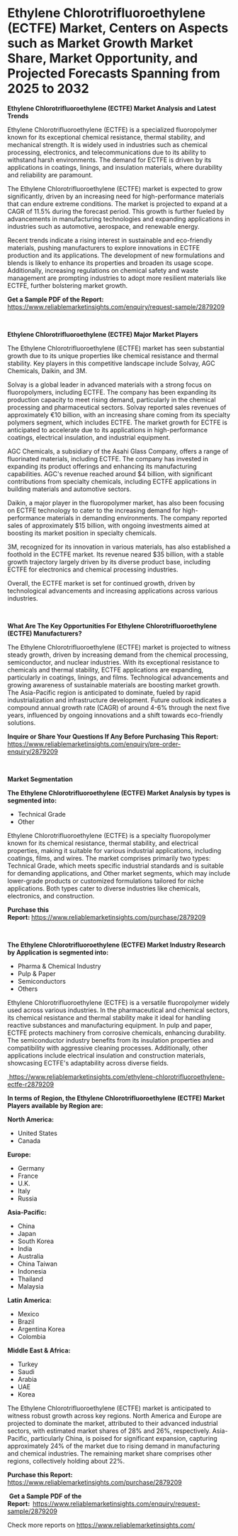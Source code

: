 <p><h1>Ethylene Chlorotrifluoroethylene (ECTFE) Market, Centers on Aspects such as Market Growth Market Share, Market Opportunity, and Projected Forecasts Spanning from 2025 to 2032</h1></p><p><strong>Ethylene Chlorotrifluoroethylene (ECTFE) Market Analysis and Latest Trends</strong></p>
<p><p>Ethylene Chlorotrifluoroethylene (ECTFE) is a specialized fluoropolymer known for its exceptional chemical resistance, thermal stability, and mechanical strength. It is widely used in industries such as chemical processing, electronics, and telecommunications due to its ability to withstand harsh environments. The demand for ECTFE is driven by its applications in coatings, linings, and insulation materials, where durability and reliability are paramount.</p><p>The Ethylene Chlorotrifluoroethylene (ECTFE) market is expected to grow significantly, driven by an increasing need for high-performance materials that can endure extreme conditions. The market is projected to expand at a CAGR of 11.5% during the forecast period. This growth is further fueled by advancements in manufacturing technologies and expanding applications in industries such as automotive, aerospace, and renewable energy.</p><p>Recent trends indicate a rising interest in sustainable and eco-friendly materials, pushing manufacturers to explore innovations in ECTFE production and its applications. The development of new formulations and blends is likely to enhance its properties and broaden its usage scope. Additionally, increasing regulations on chemical safety and waste management are prompting industries to adopt more resilient materials like ECTFE, further bolstering market growth.</p></p>
<p><strong>Get a Sample PDF of the Report:&nbsp;</strong> <a href="https://www.reliablemarketinsights.com/enquiry/request-sample/2879209?utm_campaign=2109&utm_medium=2&utm_source=Github&utm_content=ia&utm_term=12032025&utm_id=ethylene-chlorotrifluoroethylene-ectfe">https://www.reliablemarketinsights.com/enquiry/request-sample/2879209</a></p>
<p>&nbsp;</p>
<p><strong>Ethylene Chlorotrifluoroethylene (ECTFE) Major Market Players</strong></p>
<p><p>The Ethylene Chlorotrifluoroethylene (ECTFE) market has seen substantial growth due to its unique properties like chemical resistance and thermal stability. Key players in this competitive landscape include Solvay, AGC Chemicals, Daikin, and 3M. </p><p>Solvay is a global leader in advanced materials with a strong focus on fluoropolymers, including ECTFE. The company has been expanding its production capacity to meet rising demand, particularly in the chemical processing and pharmaceutical sectors. Solvay reported sales revenues of approximately €10 billion, with an increasing share coming from its specialty polymers segment, which includes ECTFE. The market growth for ECTFE is anticipated to accelerate due to its applications in high-performance coatings, electrical insulation, and industrial equipment.</p><p>AGC Chemicals, a subsidiary of the Asahi Glass Company, offers a range of fluorinated materials, including ECTFE. The company has invested in expanding its product offerings and enhancing its manufacturing capabilities. AGC's revenue reached around $4 billion, with significant contributions from specialty chemicals, including ECTFE applications in building materials and automotive sectors.</p><p>Daikin, a major player in the fluoropolymer market, has also been focusing on ECTFE technology to cater to the increasing demand for high-performance materials in demanding environments. The company reported sales of approximately $15 billion, with ongoing investments aimed at boosting its market position in specialty chemicals.</p><p>3M, recognized for its innovation in various materials, has also established a foothold in the ECTFE market. Its revenue neared $35 billion, with a stable growth trajectory largely driven by its diverse product base, including ECTFE for electronics and chemical processing industries.</p><p>Overall, the ECTFE market is set for continued growth, driven by technological advancements and increasing applications across various industries.</p></p>
<p>&nbsp;</p>
<p><strong>What Are The Key Opportunities For Ethylene Chlorotrifluoroethylene (ECTFE) Manufacturers?</strong></p>
<p><p>The Ethylene Chlorotrifluoroethylene (ECTFE) market is projected to witness steady growth, driven by increasing demand from the chemical processing, semiconductor, and nuclear industries. With its exceptional resistance to chemicals and thermal stability, ECTFE applications are expanding, particularly in coatings, linings, and films. Technological advancements and growing awareness of sustainable materials are boosting market growth. The Asia-Pacific region is anticipated to dominate, fueled by rapid industrialization and infrastructure development. Future outlook indicates a compound annual growth rate (CAGR) of around 4-6% through the next five years, influenced by ongoing innovations and a shift towards eco-friendly solutions.</p></p>
<p><strong>Inquire or Share Your Questions If Any Before Purchasing This Report:</strong> <a href="https://www.reliablemarketinsights.com/enquiry/pre-order-enquiry/2879209?utm_campaign=2109&utm_medium=2&utm_source=Github&utm_content=ia&utm_term=12032025&utm_id=ethylene-chlorotrifluoroethylene-ectfe">https://www.reliablemarketinsights.com/enquiry/pre-order-enquiry/2879209</a></p>
<p>&nbsp;</p>
<p><strong>Market Segmentation</strong></p>
<p><strong>The Ethylene Chlorotrifluoroethylene (ECTFE) Market Analysis by types is segmented into:</strong></p>
<p><ul><li>Technical Grade</li><li>Other</li></ul></p>
<p><p>Ethylene Chlorotrifluoroethylene (ECTFE) is a specialty fluoropolymer known for its chemical resistance, thermal stability, and electrical properties, making it suitable for various industrial applications, including coatings, films, and wires. The market comprises primarily two types: Technical Grade, which meets specific industrial standards and is suitable for demanding applications, and Other market segments, which may include lower-grade products or customized formulations tailored for niche applications. Both types cater to diverse industries like chemicals, electronics, and construction.</p></p>
<p><strong>Purchase this Report:&nbsp;</strong><a href="https://www.reliablemarketinsights.com/purchase/2879209?utm_campaign=2109&utm_medium=2&utm_source=Github&utm_content=ia&utm_term=12032025&utm_id=ethylene-chlorotrifluoroethylene-ectfe">https://www.reliablemarketinsights.com/purchase/2879209</a></p>
<p>&nbsp;</p>
<p><strong>The Ethylene Chlorotrifluoroethylene (ECTFE) Market Industry Research by Application is segmented into:</strong></p>
<p><ul><li>Pharma & Chemical Industry</li><li>Pulp & Paper</li><li>Semiconductors</li><li>Others</li></ul></p>
<p><p>Ethylene Chlorotrifluoroethylene (ECTFE) is a versatile fluoropolymer widely used across various industries. In the pharmaceutical and chemical sectors, its chemical resistance and thermal stability make it ideal for handling reactive substances and manufacturing equipment. In pulp and paper, ECTFE protects machinery from corrosive chemicals, enhancing durability. The semiconductor industry benefits from its insulation properties and compatibility with aggressive cleaning processes. Additionally, other applications include electrical insulation and construction materials, showcasing ECTFE's adaptability across diverse fields.</p></p>
<p><a href="https://www.reliablemarketinsights.com/ethylene-chlorotrifluoroethylene-ectfe-r2879209?utm_campaign=2109&utm_medium=2&utm_source=Github&utm_content=ia&utm_term=12032025&utm_id=ethylene-chlorotrifluoroethylene-ectfe">&nbsp;https://www.reliablemarketinsights.com/ethylene-chlorotrifluoroethylene-ectfe-r2879209</a></p>
<p><strong>In terms of Region, the Ethylene Chlorotrifluoroethylene (ECTFE) Market Players available by Region are:</strong></p>
<p>
    <p> <strong> North America: </strong>
        <ul>
            <li>United States</li>
            <li>Canada</li>
        </ul>
        </p> 
    <p> <strong> Europe: </strong>
        <ul>
            <li>Germany</li>
            <li>France</li>
            <li>U.K.</li>
            <li>Italy</li>
            <li>Russia</li>
        </ul>
        </p> 
    <p> <strong> Asia-Pacific: </strong>
        <ul>
            <li>China</li>
            <li>Japan</li>
            <li>South Korea</li>
            <li>India</li>
            <li>Australia</li>
            <li>China Taiwan</li>
            <li>Indonesia</li>
            <li>Thailand</li>
            <li>Malaysia</li>
        </ul>
        </p> 
    <p> <strong> Latin America: </strong>
        <ul>
            <li>Mexico</li>
            <li>Brazil</li>
            <li>Argentina Korea</li>
            <li>Colombia</li>
        </ul>
        </p> 
    <p> <strong> Middle East & Africa: </strong>
        <ul>
            <li>Turkey</li>
            <li>Saudi</li>
            <li>Arabia</li>
            <li>UAE</li>
            <li>Korea</li>
        </ul>
    </p>
    </p>
<p><p>The Ethylene Chlorotrifluoroethylene (ECTFE) market is anticipated to witness robust growth across key regions. North America and Europe are projected to dominate the market, attributed to their advanced industrial sectors, with estimated market shares of 28% and 26%, respectively. Asia-Pacific, particularly China, is poised for significant expansion, capturing approximately 24% of the market due to rising demand in manufacturing and chemical industries. The remaining market share comprises other regions, collectively holding about 22%.</p></p>
<p><strong>Purchase this Report: </strong><a href="https://www.reliablemarketinsights.com/purchase/2879209?utm_campaign=2109&utm_medium=2&utm_source=Github&utm_content=ia&utm_term=12032025&utm_id=ethylene-chlorotrifluoroethylene-ectfe">https://www.reliablemarketinsights.com/purchase/2879209</a></p>
<p>&nbsp;<strong>Get a Sample PDF of the Report:&nbsp;&nbsp;</strong><a href="https://www.reliablemarketinsights.com/enquiry/request-sample/2879209?utm_campaign=2109&utm_medium=2&utm_source=Github&utm_content=ia&utm_term=12032025&utm_id=ethylene-chlorotrifluoroethylene-ectfe">https://www.reliablemarketinsights.com/enquiry/request-sample/2879209</a></p>
<p><strong></strong></p>
<p>Check more reports on <a href="https://www.reliablemarketinsights.com/?utm_campaign=2109&utm_medium=2&utm_source=Github&utm_content=ia&utm_term=12032025&utm_id=ethylene-chlorotrifluoroethylene-ectfe">https://www.reliablemarketinsights.com/</a></p>